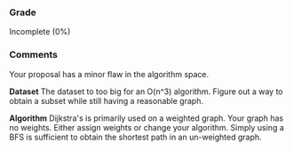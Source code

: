 ### Grade
Incomplete (0%)

### Comments
Your proposal has a minor flaw in the algorithm space.

**Dataset**
The dataset to too big for an O(n^3) algorithm. Figure out a way to obtain a subset while still having a reasonable graph.

**Algorithm**
Dijkstra's is primarily used on a weighted graph. Your graph has no weights. Either assign weights or change your algorithm. Simply using a BFS is sufficient to obtain the shortest path in an un-weighted graph.
